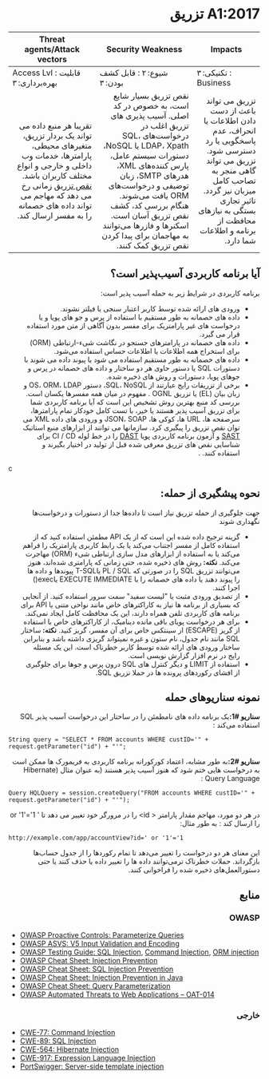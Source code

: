 # <div dir="rtl" align="right">A1:2017 تزریق</div> 

| Threat agents/Attack vectors | Security Weakness           | Impacts               |
| -- | -- | -- |
| Access Lvl : قابلیت بهره‌برداری: ۳ | شیوع: ۲ : قابل کشف بودن: ۳ | تکنیکی: ۳ : Business |
| <div dir="rtl" align="right">تقریبا هر منبع داده می تواند یک بردار تزریق، متغیرهای محیطی، پارامترها، خدمات وب داخلی و خارجی و انواع مختلف کاربران باشد. <a href="https://www.owasp.org/index.php/Injection_Flaws">نقص تزریق</a> زمانی رخ می دهد که مهاجم می تواند داده های خصمانه را به مفسر ارسال کند.</div> | <div dir="rtl" align="right">نقص تزریق بسیار شایع است، به خصوص در کد اصلی. آسیب پذیری های تزریق اغلب در درخواست‌های SQL، LDAP، Xpath  یا  NoSQL، دستورات سیستم عامل، پارس کننده‌های XML، هدرهای SMTP، زبان توضیفی و درخواست‌های ORM یافت می‌شوند. هنگام بررسی کد، کشف نقص تزریق آسان است. اسکنرها و فازرها می‌توانند به مهاجمان برای پیدا کردن نقص تزریق کمک کنند.</div> | <div dir="rtl" align="right">تزریق می تواند باعث از دست دادن اطلاعات یا انحراف، عدم پاسخگویی یا رد دسترسی شود. تزریق می تواند گاهی منجر به تصاحب کامل میزبان نیز گردد. تاثیر تجاری بستگی به نیازهای محافظت از برنامه و اطلاعات شما دارد.</div> |

## <div dir="rtl" align="right">آیا برنامه کاربردی آسیب‌پذیر است؟ </div>

<p dir="rtl" align="right">برنامه کاربردی در شرایط زیر به حمله آسیب پذیر است: </p>

<ul dir="rtl" align="right">
  <li>
ورودی های ارائه شده توسط کاربر اعتبار سنجی یا فیلتر نشوند. 
  </li>
  <li>
    داده های خصمانه به طور مستقیم با استفاده از پرس و جو های پویا و یا درخواست های غیر پارامتریک برای مفسر بدون آگاهی از متن مورد استفاده قرار می گیرد. 
  </li>
  <li>
    داده های خصمانه در پارامترهای جستجو در نگاشت شیء-ارتباطی (ORM) برای استخراج  همه اطلاعات یا اطلاعات حساس استفاده می‌شود.
  </li>
  <li>
   داده های خصمانه به طور مستقیم استفاده می شود یا پیوند داده می شوند با دستورات SQL یا دستور حاوی هر دو ساختار و داده های خصمانه در پرس و جوهای پویا، دستورات و روش های ذخیره شده.
  </li>
  <li>
    برخی از تزریقات رایج عبارتند از SQL، NoSQL، دستور OS، ORM، LDAP و زبان بیان (EL) یا تزریق OGNL . مفهوم در میان همه مفسرها یکسان است.
بررسی کد منبع بهترین روش تشخیص این است که آیا برنامه کاربردی شما برای تزریق آسیب پذیر هستند یا خیر، با تست کامل خودکار تمام پارامترها، سرصفحه ها، URL ها، کوکی ها، JSON، SOAP و ورودی های داده XML می توان نقص تزریق را پیگیری کرد. سازمانها می توانند از ابزارهای منبع استاتیک <a href="https://www.owasp.org/index.php/Source_Code_Analysis_Tools">SAST</a> و آزمون برنامه کاربردی پویا <a href="https://www.owasp.org/index.php/Category:Vulnerability_Scanning_Tools">DAST</a> را در خط لوله CI /     CD  برای شناسایی نقص های تزریق  معرفی شده قبل از تولید در اختیار بگیرند و استفاده کنند. .
  </li>
</ul>c

## <div dir="rtl" align="right">نحوه پیشگیری از حمله:</div>

<p dir="rtl" align="right">جهت جلوگیری از حمله تزریق نیاز است تا داده‌ها جدا از دستورات و درخواست‌ها نگهداری شوند</p>

<ul dir="rtl" align="right">
  <li>
    گزینه ترجیح داده شده این است که از یک API مطمئن استفاده کنید که از استفاده کامل از مفسر اجتناب می‌کند یا یک رابط کاربری پارامتریک را فراهم می‌کند یا به استفاده از ابزارهای مدل سازی ارتباطی شیء (ORM) مهاجرت می‌کند.
    <strong>نکته: </strong>
    روش های ذخیره شده، حتی زمانی که پارامتری شده‌اند، هنوز می‌توانند تزریق SQL را در صورتی که PL / SQL یاT-SQL  پیوندها و داده ها را پیوند دهند یا داده های خصمانه را با EXECUTE IMMEDIATE یاexec()  اجرا کنند.
  </li>
  <li>
    از تصدیق ورودی مثبت یا "لیست سفید" سمت سرور استفاده کنید. از آنجایی که بسیاری از برنامه ها نیاز به کاراکترهای خاص مانند نواحی متنی یا API برای برنامه های کاربردی تلفن همراه دارند، این یک محافظت کامل ایجاد نمی‌کند.
  </li>
  <li>
    برای هر درخواست پویای باقی مانده دینامیک، از کاراکترهای خاص با استفاده از گریز (ESCAPE) از سینتکس خاص برای آن مفسر، گریز کنید.  
    <strong>نکته: </strong>
ساختار SQL مانند نام جدول، نام ستون و غیره نمیتواند گریزی داشته باشد و بنابراین ساختار ورودی های ارائه شده توسط کاربر خطرناک است. این یک مسئله رایج در نرم افزار گزارش نویسی است.
  </li>
  <li>
استفاده از LIMIT و دیگر کنترل های SQL درون پرس و جوها برای جلوگیری از افشای رکوردهای پرونده ها در حملا تزریق SQL. 
  </li>
</ul>

## <div dir="rtl" align="right">نمونه‌ سناریوهای حمله</div>

<p dir="rtl" align="right"><strong>سناریو #1:</strong>یک برنامه داده های نامطمئن را در ساختار این درخواست آسیب پذیر SQL استفاده می‌کند : </p>

`String query = "SELECT * FROM accounts WHERE custID='" + request.getParameter("id") + "'";`

<p dir="rtl" align="right"><strong>سناریو #2:</strong>به طور مشابه، اعتماد کورکورانه برنامه کاربردی به فریمورک ها ممکن است به درخواست هایی ختم شود که هنوز آسیب پذیر هستند (به عنوان مثال (Hibernate Query Language
 :</p>

`Query HQLQuery = session.createQuery("FROM accounts WHERE custID='" + request.getParameter("id") + "'");`

<p dir="rtl" align="right">در هر دو مورد، مهاجم مقدار پارامتر < id> را در مرورگر خود تغییر می دهد تا <span>' or '1'='1 </span> را ارسال کند : به طور مثال: </p>

`http://example.com/app/accountView?id=' or '1'='1`

<p dir="rtl" align="right">این معنای هر دو درخواست را تغییر می‌دهد تا تمام رکوردها را از جدول حساب‌ها بازگرداند. حملات خطرناک ترمی‌توانند داده ها را تغییر داده یا حذف کنند یا حتی دستورالعمل‌های ذخیره شده را فراخوانی کنند. </p>

## <div dir="rtl" align="right">منابع</div>

### <div dir="rtl" align="right">OWASP</div> 

* [OWASP Proactive Controls: Parameterize Queries](https://www.owasp.org/index.php/OWASP_Proactive_Controls#2:_Parameterize_Queries)
* [OWASP ASVS: V5 Input Validation and Encoding](https://www.owasp.org/index.php/ASVS_V5_Input_validation_and_output_encoding)
* [OWASP Testing Guide: SQL Injection](https://www.owasp.org/index.php/Testing_for_SQL_Injection_(OTG-INPVAL-005)), [Command Injection](https://www.owasp.org/index.php/Testing_for_Command_Injection_(OTG-INPVAL-013)), [ORM injection](https://www.owasp.org/index.php/Testing_for_ORM_Injection_(OTG-INPVAL-007))
* [OWASP Cheat Sheet: Injection Prevention](https://www.owasp.org/index.php/Injection_Prevention_Cheat_Sheet)
* [OWASP Cheat Sheet: SQL Injection Prevention](https://www.owasp.org/index.php/SQL_Injection_Prevention_Cheat_Sheet)
* [OWASP Cheat Sheet: Injection Prevention in Java](https://www.owasp.org/index.php/Injection_Prevention_Cheat_Sheet_in_Java)
* [OWASP Cheat Sheet: Query Parameterization](https://www.owasp.org/index.php/Query_Parameterization_Cheat_Sheet)
* [OWASP Automated Threats to Web Applications – OAT-014](https://www.owasp.org/index.php/OWASP_Automated_Threats_to_Web_Applications)

### <div dir="rtl" align="right">خارجی</div>

* [CWE-77: Command Injection](https://cwe.mitre.org/data/definitions/77.html)
* [CWE-89: SQL Injection](https://cwe.mitre.org/data/definitions/89.html)
* [CWE-564: Hibernate Injection](https://cwe.mitre.org/data/definitions/564.html)
* [CWE-917: Expression Language Injection](https://cwe.mitre.org/data/definitions/917.html)
* [PortSwigger: Server-side template injection](https://portswigger.net/kb/issues/00101080_serversidetemplateinjection)
